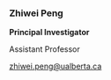 ### Zhiwei Peng

**Principal Investigator**

Assistant Professor 

<!-- Ph.D. '22, Caltech  -->

<zhiwei.peng@ualberta.ca>
